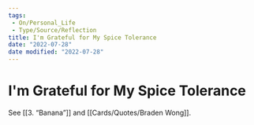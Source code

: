 ```yaml
---
tags:
 - On/Personal_Life
 - Type/Source/Reflection
title: I'm Grateful for My Spice Tolerance
date: "2022-07-28"
date modified: "2022-07-28"
---
```


# I'm Grateful for My Spice Tolerance
See [[3. “Banana”]] and [[Cards/Quotes/Braden Wong]].
